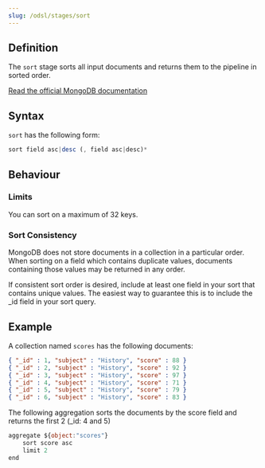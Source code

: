 ```yaml
---
slug: /odsl/stages/sort
---
```

## Definition
The ```sort``` stage sorts all input documents and returns them to the pipeline in sorted order.

[Read the official MongoDB documentation](https://www.mongodb.com/docs/manual/reference/operator/aggregation/sort/)

## Syntax
```sort``` has the following form:

```js
sort field asc|desc (, field asc|desc)*
```

## Behaviour
### Limits
You can sort on a maximum of 32 keys.

### Sort Consistency
MongoDB does not store documents in a collection in a particular order. When sorting on a field which contains duplicate values, documents containing those values may be returned in any order.

If consistent sort order is desired, include at least one field in your sort that contains unique values. The easiest way to guarantee this is to include the _id field in your sort query.

## Example

A collection named ```scores``` has the following documents:

```json
{ "_id" : 1, "subject" : "History", "score" : 88 }
{ "_id" : 2, "subject" : "History", "score" : 92 }
{ "_id" : 3, "subject" : "History", "score" : 97 }
{ "_id" : 4, "subject" : "History", "score" : 71 }
{ "_id" : 5, "subject" : "History", "score" : 79 }
{ "_id" : 6, "subject" : "History", "score" : 83 }
```

The following aggregation sorts the documents by the score field and returns the first 2 (_id: 4 and 5) 

```js
aggregate ${object:"scores"}
    sort score asc    
    limit 2
end
```
